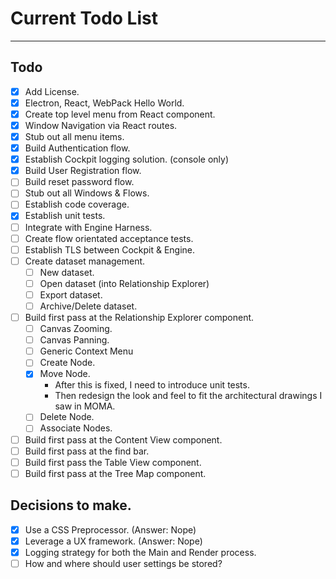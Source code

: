 # Current Todo List
- - -
## Todo
* [X] Add License.
* [X] Electron, React, WebPack Hello World.
* [X] Create top level menu from React component.
* [X] Window Navigation via React routes.
* [X] Stub out all menu items.
* [X] Build Authentication flow.
* [X] Establish Cockpit logging solution. (console only)
* [X] Build User Registration flow.
* [ ] Build reset password flow.
* [ ] Stub out all Windows & Flows.
* [ ] Establish code coverage.
* [X] Establish unit tests.
* [ ] Integrate with Engine Harness.
* [ ] Create flow orientated acceptance tests.
* [ ] Establish TLS between Cockpit & Engine.
* [ ] Create dataset management.
  * [ ] New dataset.
  * [ ] Open dataset (into Relationship Explorer)
  * [ ] Export dataset.
  * [ ] Archive/Delete dataset.
* [ ] Build first pass at the Relationship Explorer component.
  * [ ] Canvas Zooming.
  * [ ] Canvas Panning.
  * [ ] Generic Context Menu
  * [ ] Create Node.
  * [X] Move Node.
    * After this is fixed, I need to introduce unit tests.
    * Then redesign the look and feel to fit the architectural drawings I saw in MOMA.
  * [ ] Delete Node.
  * [ ] Associate Nodes.
* [ ] Build first pass at the Content View component.
* [ ] Build first pass at the find bar.
* [ ] Build first pass the Table View component.
* [ ] Build first pass at the Tree Map component.

## Decisions to make.
* [X] Use a CSS Preprocessor. (Answer: Nope)
* [X] Leverage a UX framework. (Answer: Nope)
* [X] Logging strategy for both the Main and Render process.
* [ ] How and where should user settings be stored?
